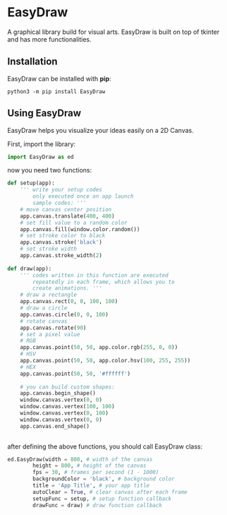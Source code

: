 # EasyDraw
A graphical library build for visual arts. EasyDraw is built on top of tkinter and has more functionalities.


## Installation
EasyDraw can be installed with **pip**:

`python3 -m pip install EasyDraw`


## Using EasyDraw
EasyDraw helps you visualize your ideas easily on a 2D Canvas.

First, import the library:

```python
import EasyDraw as ed
```

now you need two functions:

```python
def setup(app):
    ''' write your setup codes
        only executed once on app launch
        sample codes: '''
    # move canvas center position
    app.canvas.translate(400, 400)
    # set fill value to a random color
    app.canvas.fill(window.color.random())
    # set stroke color to black
    app.canvas.stroke('black')
    # set stroke width
    app.canvas.stroke_width(2)
    
def draw(app):
    ''' codes written in this function are executed
        repeatedly in each frame, which allows you to 
        create animations. '''
    # draw a rectangle
    app.canvas.rect(0, 0, 100, 100)
    # draw a circle
    app.canvas.circle(0, 0, 100)
    # rotate canvas
    app.canvas.rotate(90)
    # set a pixel value
    # RGB
    app.canvas.point(50, 50, app.color.rgb(255, 0, 0))
    # HSV
    app.canvas.point(50, 50, app.color.hsv(100, 255, 255))
    # HEX
    app.canvas.point(50, 50, '#ffffff')
    
    # you can build custom shapes:
    app.canvas.begin_shape()
    window.canvas.vertex(0, 0)
    window.canvas.vertex(100, 100)
    window.canvas.vertex(0, 100)
    window.canvas.vertex(0, 0)
    app.canvas.end_shape()
    

```

after defining the above functions, you should call EasyDraw class:

```python
ed.EasyDraw(width = 800, # width of the canvas
        height = 800, # height of the canvas
        fps = 30, # frames per second (1 - 1000)
        backgroundColor = 'black', # background color 
        title = 'App Title', # your app title
        autoClear = True, # clear canvas after each frame
        setupFunc = setup, # setup function callback
        drawFunc = draw) # draw function callback
```
